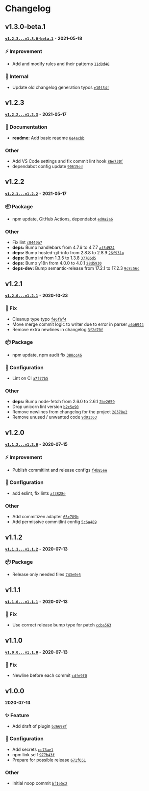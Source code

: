 # Changelog

## v1.3.0-beta.1

**[`v1.2.3...v1.3.0-beta.1`](https://github.com/evelynhathaway/conventional-changelog-evelyn/compare/v1.2.3...v1.3.0-beta.1)** - **2021-05-18**

### ⚡ Improvement

- Add and modify rules and their patterns [`11d0d48`](https://github.com/evelynhathaway/conventional-changelog-evelyn/commit/11d0d48)

### 🧹 Internal

- Update old changelog generation typos [`e10f34f`](https://github.com/evelynhathaway/conventional-changelog-evelyn/commit/e10f34f)

## v1.2.3

**[`v1.2.2...v1.2.3`](https://github.com/evelynhathaway/conventional-changelog-evelyn/compare/v1.2.2...v1.2.3)** - **2021-05-17**

### 📄 Documentation

- **readme:** Add basic readme [`0e4acbb`](https://github.com/evelynhathaway/conventional-changelog-evelyn/commit/0e4acbb)

### Other

- Add VS Code settings and fix commit lint hook [`86e730f`](https://github.com/evelynhathaway/conventional-changelog-evelyn/commit/86e730f)
- dependabot config update [`90615cd`](https://github.com/evelynhathaway/conventional-changelog-evelyn/commit/90615cd)

## v1.2.2

**[`v1.2.1...v1.2.2`](https://github.com/evelynhathaway/conventional-changelog-evelyn/compare/v1.2.1...v1.2.2)** - **2021-05-17**

### 📦 Package

- npm update, GitHub Actions, dependabot [`ed0a2a6`](https://github.com/evelynhathaway/conventional-changelog-evelyn/commit/ed0a2a6)

### Other

- Fix lint [`c8440a7`](https://github.com/evelynhathaway/conventional-changelog-evelyn/commit/c8440a7)
- **deps:** Bump handlebars from 4.7.6 to 4.7.7 [`af5d924`](https://github.com/evelynhathaway/conventional-changelog-evelyn/commit/af5d924)
- **deps:** Bump hosted-git-info from 2.8.8 to 2.8.9 [`26f931a`](https://github.com/evelynhathaway/conventional-changelog-evelyn/commit/26f931a)
- **deps:** Bump ini from 1.3.5 to 1.3.8 [`37706d5`](https://github.com/evelynhathaway/conventional-changelog-evelyn/commit/37706d5)
- **deps:** Bump y18n from 4.0.0 to 4.0.1 [`28d5930`](https://github.com/evelynhathaway/conventional-changelog-evelyn/commit/28d5930)
- **deps-dev:** Bump semantic-release from 17.2.1 to 17.2.3 [`9c8c56c`](https://github.com/evelynhathaway/conventional-changelog-evelyn/commit/9c8c56c)

## v1.2.1

**[`v1.2.0...v1.2.1`](https://github.com/evelynhathaway/conventional-changelog-evelyn/compare/v1.2.0...v1.2.1)** - **2020-10-23**

### 🐛 Fix

- Cleanup type typo [`fe6faf4`](https://github.com/evelynhathaway/conventional-changelog-evelyn/commit/fe6faf4)
- Move merge commit logic to writer due to error in parser [`a6b6944`](https://github.com/evelynhathaway/conventional-changelog-evelyn/commit/a6b6944)
- Remove extra newlines in changelog [`3f2d70f`](https://github.com/evelynhathaway/conventional-changelog-evelyn/commit/3f2d70f)

### 📦 Package

- npm update, npm audit fix [`380cc46`](https://github.com/evelynhathaway/conventional-changelog-evelyn/commit/380cc46)

### 🔧 Configuration

- Lint on CI [`a7f77b5`](https://github.com/evelynhathaway/conventional-changelog-evelyn/commit/a7f77b5)

### Other

- **deps:** Bump node-fetch from 2.6.0 to 2.6.1 [`2be2659`](https://github.com/evelynhathaway/conventional-changelog-evelyn/commit/2be2659)
- Drop unicorn lint version [`b2c5e90`](https://github.com/evelynhathaway/conventional-changelog-evelyn/commit/b2c5e90)
- Remove newlines from changelog for the project [`28378e2`](https://github.com/evelynhathaway/conventional-changelog-evelyn/commit/28378e2)
- Remove unused / unwanted code [`9d01363`](https://github.com/evelynhathaway/conventional-changelog-evelyn/commit/9d01363)

## v1.2.0

**[`v1.1.2...v1.2.0`](https://github.com/evelynhathaway/conventional-changelog-evelyn/compare/v1.1.2...v1.2.0)** - **2020-07-15**

### ⚡ Improvement

- Publish commitlint and release configs [`f4b85ee`](https://github.com/evelynhathaway/conventional-changelog-evelyn/commit/f4b85ee)

### 🔧 Configuration

- add eslint, fix lints [`af3828e`](https://github.com/evelynhathaway/conventional-changelog-evelyn/commit/af3828e)

### Other

- Add commitizen adapter [`65c789b`](https://github.com/evelynhathaway/conventional-changelog-evelyn/commit/65c789b)
- Add permissive commitlint config [`5c6a489`](https://github.com/evelynhathaway/conventional-changelog-evelyn/commit/5c6a489)

## v1.1.2

**[`v1.1.1...v1.1.2`](https://github.com/evelynhathaway/conventional-changelog-evelyn/compare/v1.1.1...v1.1.2)** - **2020-07-13**

### 📦 Package

- Release only needed files [`743e0e5`](https://github.com/evelynhathaway/conventional-changelog-evelyn/commit/743e0e5)

## v1.1.1

**[`v1.1.0...v1.1.1`](https://github.com/evelynhathaway/conventional-changelog-evelyn/compare/v1.1.0...v1.1.1)** - **2020-07-13**

### 🐛 Fix

- Use correct release bump type for patch [`ccba563`](https://github.com/evelynhathaway/conventional-changelog-evelyn/commit/ccba563)

## v1.1.0

**[`v1.0.0...v1.1.0`](https://github.com/evelynhathaway/conventional-changelog-evelyn/compare/v1.0.0...v1.1.0)** - **2020-07-13**

### 🐛 Fix

- Newline before each commit [`cdfe9f0`](https://github.com/evelynhathaway/conventional-changelog-evelyn/commit/cdfe9f0)

## v1.0.0

**2020-07-13**

### ✨ Feature

- Add draft of plugin [`b36698f`](https://github.com/evelynhathaway/conventional-changelog-evelyn/commit/b36698f)

### 🔧 Configuration

- Add secrets [`cc73ae1`](https://github.com/evelynhathaway/conventional-changelog-evelyn/commit/cc73ae1)
- npm link self [`977b43f`](https://github.com/evelynhathaway/conventional-changelog-evelyn/commit/977b43f)
- Prepare for possible release [`671f651`](https://github.com/evelynhathaway/conventional-changelog-evelyn/commit/671f651)

### Other

- Initial noop commit [`bf1e5c2`](https://github.com/evelynhathaway/conventional-changelog-evelyn/commit/bf1e5c2)
